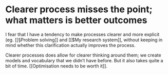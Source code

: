 # Clearer process misses the point; what matters is better outcomes
I fear that I have a tendency to make processes clearer and more explicit (eg. [[§Problem solving]] and [[$My research system]], without keeping in mind whether this clarification actually improves the process.

Clearer processes does allow for clearer thinking around them; we create models and vocabulary that we didn’t have before. But it also takes quite a bit of time. [[Optimisation needs to be worth it]].

<!-- {BearID:39BD1340-9BA7-415F-9A71-B85BF2C82E9D-24213-000051DB257E5CDB} -->
